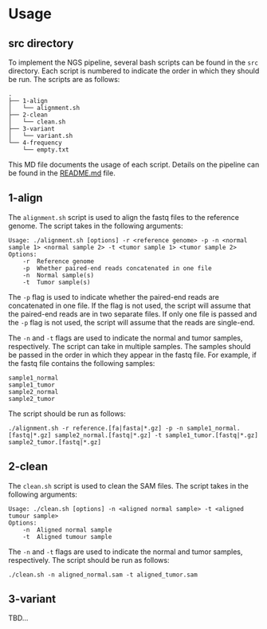# Usage
## src directory
To implement the NGS pipeline, several bash scripts can be found in the `src` directory. Each script is numbered to indicate the order in which they should be run. The scripts are as follows:
```
.
├── 1-align
│   └── alignment.sh
├── 2-clean
│   └── clean.sh
├── 3-variant
│   └── variant.sh
└── 4-frequency
    └── empty.txt
```
This MD file documents the usage of each script. Details on the pipeline can be found in the [README.md](README.md) file.

## 1-align
The `alignment.sh` script is used to align the fastq files to the reference genome. The script takes in the following arguments:

```
Usage: ./alignment.sh [options] -r <reference genome> -p -n <normal sample 1> <normal sample 2> -t <tumor sample 1> <tumor sample 2>
Options:
    -r  Reference genome
    -p  Whether paired-end reads concatenated in one file
    -n  Normal sample(s)
    -t  Tumor sample(s)
```

The `-p` flag is used to indicate whether the paired-end reads are concatenated in one file. If the flag is not used, the script will assume that the paired-end reads are in two separate files. If only one file is passed and the `-p` flag is not used, the script will assume that the reads are single-end.

The `-n` and `-t` flags are used to indicate the normal and tumor samples, respectively. The script can take in multiple samples. The samples should be passed in the order in which they appear in the fastq file. For example, if the fastq file contains the following samples:

```
sample1_normal
sample1_tumor
sample2_normal
sample2_tumor
```

The script should be run as follows:

```
./alignment.sh -r reference.[fa|fasta|*.gz] -p -n sample1_normal.[fastq|*.gz] sample2_normal.[fastq|*.gz] -t sample1_tumor.[fastq|*.gz] sample2_tumor.[fastq|*.gz]
```

## 2-clean
The `clean.sh` script is used to clean the SAM files. The script takes in the following arguments:

```
Usage: ./clean.sh [options] -n <aligned normal sample> -t <aligned tumour sample>
Options:
    -n  Aligned normal sample
    -t  Aligned tumour sample
```

The `-n` and `-t` flags are used to indicate the normal and tumor samples, respectively. 
The script should be run as follows:

```
./clean.sh -n aligned_normal.sam -t aligned_tumor.sam
```

## 3-variant
TBD...